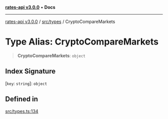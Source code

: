 [**rates-api v3.0.0**](../../../README.md) • **Docs**

***

[rates-api v3.0.0](../../../modules.md) / [src/types](../README.md) / CryptoCompareMarkets

# Type Alias: CryptoCompareMarkets

> **CryptoCompareMarkets**: `object`

## Index Signature

 \[`key`: `string`\]: `object`

## Defined in

[src/types.ts:134](https://github.com/ZelCore-io/rates-api/blob/6685e3f3773638f4d641af3eec276ce5ce2b0d4c/src/types.ts#L134)
